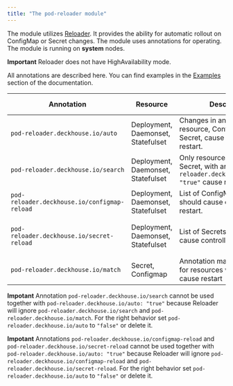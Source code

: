 ```yaml
---
title: "The pod-reloader module"
---
```


The module utilizes [Reloader](https://github.com/stakater/Reloader).
It provides the ability for automatic rollout on ConfigMap or Secret changes.
The module uses annotations for operating. The module is running on **system** nodes.

**Important** Reloader does not have HighAvailability mode.

All annotations are described here. You can find examples in the [Examples](examples.html) section of the documentation.

| Annotation                                   | Resource                           | Description                                                                                                  | Acceptable values                             |
| -------------------------------------------- | ---------------------------------- | ------------------------------------------------------------------------------------------------------------ | --------------------------------------------- |
| `pod-reloader.deckhouse.io/auto`             | Deployment, Daemonset, Statefulset | Changes in any attachecd resource, ConfigMap or Secret, cause controller's pod restart.                      | `"true"`, `"false"`                            |
| `pod-reloader.deckhouse.io/search`           | Deployment, Daemonset, Statefulset | Only resources, ConfigMap or Secret, with annotation `pod-reloader.deckhouse.io/match: "true"` cause restart | `"true"`, `"false"`                            |
| `pod-reloader.deckhouse.io/configmap-reload` | Deployment, Daemonset, Statefulset | List of ConfigMaps which should cause controller restart.                                                    | `"some-cm"`, `"some-cm1,some-cm2"`             |
| `pod-reloader.deckhouse.io/secret-reload`    | Deployment, Daemonset, Statefulset | List of Secrets which should cause controller restart.                                                       | `"some-secret"`, `"some-secret1,some-secret2"` |
| `pod-reloader.deckhouse.io/match`            | Secret, Configmap                  | Annotation mark resources for resources which should cause restart                                           | `"true"`, `"false"`                            |

**Impotant** Annotation `pod-reloader.deckhouse.io/search` cannot be used together with `pod-reloader.deckhouse.io/auto: "true"` because Reloader will ignore `pod-reloader.deckhouse.io/search` and `pod-reloader.deckhouse.io/match`. For the right behavior set `pod-reloader.deckhouse.io/auto` to `"false"` or delete it.

**Impotant** Annotations `pod-reloader.deckhouse.io/configmap-reload` and `pod-reloader.deckhouse.io/secret-reload` cannot be used together with `pod-reloader.deckhouse.io/auto: "true"` because Reloader will ignore `pod-reloader.deckhouse.io/configmap-reload` and `pod-reloader.deckhouse.io/secret-reload`. For the right behavior set `pod-reloader.deckhouse.io/auto` to `"false"` or delete it.
